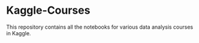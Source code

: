 # Kaggle-Courses
This repository contains all the notebooks for various data analysis courses in Kaggle.
